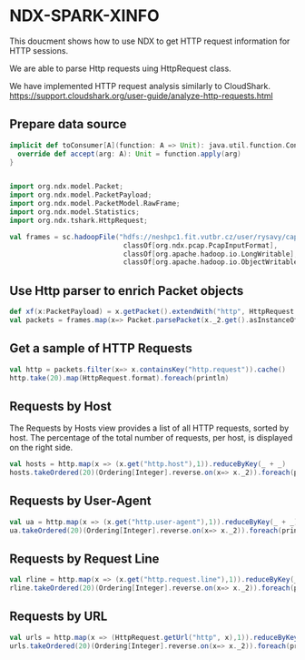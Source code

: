 # NDX-SPARK-XINFO

This doucment shows how to use NDX to get HTTP request information for HTTP sessions.

We are able to parse Http requests uing HttpRequest class. 

We have implemented HTTP request analysis similarly to CloudShark.
https://support.cloudshark.org/user-guide/analyze-http-requests.html

## Prepare data source

```scala
implicit def toConsumer[A](function: A => Unit): java.util.function.Consumer[A] = new java.util.function.Consumer[A]() {
  override def accept(arg: A): Unit = function.apply(arg)
}


import org.ndx.model.Packet;
import org.ndx.model.PacketPayload;
import org.ndx.model.PacketModel.RawFrame;
import org.ndx.model.Statistics;
import org.ndx.tshark.HttpRequest;

val frames = sc.hadoopFile("hdfs://neshpc1.fit.vutbr.cz/user/rysavy/cap/*.cap", 
                            classOf[org.ndx.pcap.PcapInputFormat], 
                            classOf[org.apache.hadoop.io.LongWritable], 
                            classOf[org.apache.hadoop.io.ObjectWritable])
```

## Use Http parser to enrich Packet objects

```scala
def xf(x:PacketPayload) = x.getPacket().extendWith("http", HttpRequest.tryParseRequest(x.getPayload()))
val packets = frames.map(x=> Packet.parsePacket(x._2.get().asInstanceOf[RawFrame], toConsumer(xf))) 
```

## Get a sample of HTTP Requests

```scala
val http = packets.filter(x=> x.containsKey("http.request")).cache()
http.take(20).map(HttpRequest.format).foreach(println)
```

## Requests by Host
The Requests by Hosts view provides a list of all HTTP requests, sorted by host. The percentage of the total number of requests, per host, is displayed on the right side.

```scala
val hosts = http.map(x => (x.get("http.host"),1)).reduceByKey(_ + _)
hosts.takeOrdered(20)(Ordering[Integer].reverse.on(x=> x._2)).foreach(println)
```

## Requests by User-Agent
```scala
val ua = http.map(x => (x.get("http.user-agent"),1)).reduceByKey(_ + _)
ua.takeOrdered(20)(Ordering[Integer].reverse.on(x=> x._2)).foreach(println)
```

## Requests by Request Line
```scala
val rline = http.map(x => (x.get("http.request.line"),1)).reduceByKey(_ + _)
rline.takeOrdered(20)(Ordering[Integer].reverse.on(x=> x._2)).foreach(println)
```

## Requests by URL
```scala
val urls = http.map(x => (HttpRequest.getUrl("http", x),1)).reduceByKey(_ + _)
urls.takeOrdered(20)(Ordering[Integer].reverse.on(x=> x._2)).foreach(println)
```